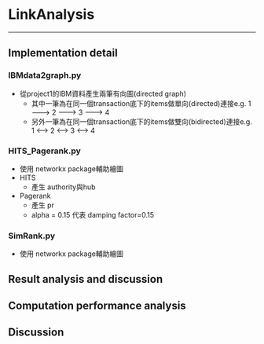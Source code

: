 # LinkAnalysis
---
## Implementation detail 
### IBMdata2graph.py
* 從project1的IBM資料產生兩筆有向圖(directed graph)
  * 其中一筆為在同一個transaction底下的items做單向(directed)連接e.g. 1 ---> 2 ---> 3 ---> 4
  * 另外一筆為在同一個transaction底下的items做雙向(bidirected)連接e.g. 1 <--> 2 <--> 3 <--> 4
### HITS_Pagerank.py
* 使用 networkx package輔助繪圖
* HITS 
  * 產生 authority與hub
* Pagerank 
  * 產生 pr
  * alpha = 0.15 代表 damping factor=0.15
### SimRank.py
* 使用 networkx package輔助繪圖
## Result analysis and discussion 

## Computation performance analysis 

## Discussion
